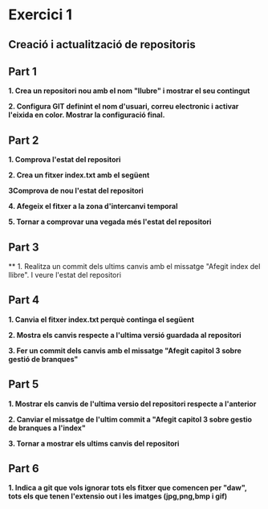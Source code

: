 # Exercici 1


## Creació i actualització de repositoris

## Part 1

**1. Crea un repositori nou amb el nom "llubre" i mostrar el seu contingut**


**2. Configura GIT  definint el nom d'usuari, correu electronic i activar l'eixida en color. Mostrar la configuració final.**


## Part 2


**1. Comprova l'estat del repositori**


**2. Crea un fitxer index.txt amb el següent**


**3Comprova de nou l'estat del repositori**


**4. Afegeix el fitxer a la zona d'intercanvi temporal**


**5. Tornar a comprovar una vegada més l'estat del repositori**


## Part 3


** 1. Realitza un commit dels ultims canvis amb el missatge "Afegit index del llibre". I veure l'estat del repositori


## Part 4


**1. Canvia el fitxer index.txt perquè continga el següent**


**2. Mostra els canvis respecte a l'ultima versió guardada al repositori**


**3. Fer un commit dels canvis amb el missatge "Afegit capitol 3 sobre gestió de branques"**


## Part 5


**1. Mostrar els canvis de l'ultima versio del repositori respecte a l'anterior**


**2. Canviar el missatge de l'ultim commit a "Afegit capitol 3 sobre gestio de branques a l'index"**


**3. Tornar a mostrar els ultims canvis del repositori**


## Part 6


**1. Indica a git que vols ignorar tots els fitxer que comencen per "daw", tots els que tenen l'extensio out i les imatges (jpg,png,bmp i gif)**








